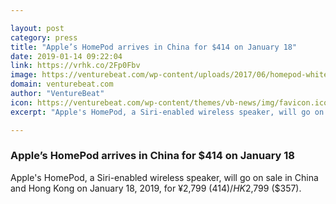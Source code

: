 ```yaml
---

layout: post
category: press
title: "Apple’s HomePod arrives in China for $414 on January 18"
date: 2019-01-14 09:22:04
link: https://vrhk.co/2Fp0Fbv
image: https://venturebeat.com/wp-content/uploads/2017/06/homepod-white-shelf.jpg?w=1200&strip=all
domain: venturebeat.com
author: "VentureBeat"
icon: https://venturebeat.com/wp-content/themes/vb-news/img/favicon.ico
excerpt: "Apple's HomePod, a Siri-enabled wireless speaker, will go on sale in China and Hong Kong on January 18, 2019, for ¥2,799 ($414) / HK$2,799 ($357)."

---
```


### Apple’s HomePod arrives in China for $414 on January 18

Apple's HomePod, a Siri-enabled wireless speaker, will go on sale in China and Hong Kong on January 18, 2019, for ¥2,799 ($414) / HK$2,799 ($357).